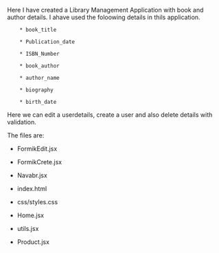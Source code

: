 
<!-- Formik alidation -->

Here I have created a Library Management Application with book and author details.  I ahave used the foloowing details in thils application.


        * book_title
        
        * Publication_date
       
        * ISBN_Number
        
        * book_author
        
        * author_name
        
        * biography
        
        * birth_date


Here we can edit a userdetails, create a user and also delete details with validation.




The files are:


* FormikEdit.jsx

* FormikCrete.jsx

* Navabr.jsx

* index.html

* css/styles.css

* Home.jsx

* utils.jsx

* Product.jsx



